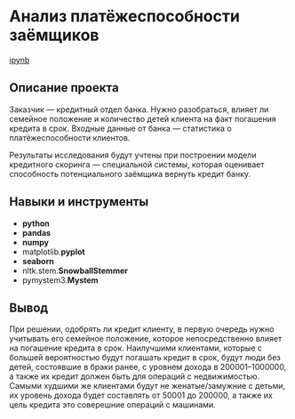 # Анализ платёжеспособности заёмщиков

[ipynb](https://github.com/volovik-denis/Yandex-Practicum/blob/DA-02-Bank-credit-scoring/Исследование%20надёжности%20заёмщиков.ipynb)

## Описание проекта

Заказчик — кредитный отдел банка. Нужно разобраться, влияет ли семейное положение и количество детей клиента на факт погашения кредита в срок. Входные данные от банка — статистика о платёжеспособности клиентов.

Результаты исследования будут учтены при построении модели кредитного скоринга — специальной системы, которая оценивает способность потенциального заёмщика вернуть кредит банку.

## Навыки и инструменты

- **python**
- **pandas**
- **numpy**
- matplotlib.**pyplot**
- **seaborn**
- nltk.stem.**SnowballStemmer**
- pymystem3.**Mystem**

## Вывод

При решении, одобрять ли кредит клиенту, в первую очередь нужно учитывать его семейное положение, которое непосредственно влияет на погашение кредита в срок. Наилучшими клиентами, которые с большей вероятностью будут погашать кредит в срок, будут люди без детей, состоявшие в браки ранее, с уровнем дохода в 200001–1000000, а также их кредит должен быть для операций с недвижимостью. Самыми худшими же клиентами будут не женатые/замужние с детьми, их уровень дохода будет составлять от 50001 до 200000, а также их цель кредита это соверешние операций с машинами.
